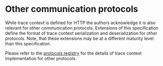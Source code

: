 # Other communication protocols

While trace context is defined for HTTP the authors acknowledge it is also relevant
for other communication protocols. Extensions of this specification define the
format of trace context serialization and deserialization for other protocols.
Note, that these extensions may be at a different maturity level than this specification.

Please refer to the [protocols
registry](https://w3c.github.io/trace-context-protocols-registry/) for the
details of trace context implementation for other protocols.
